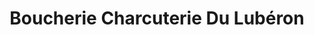 ---
title: "Boucherie Charcuterie Du Lubéron"
url: /merindol/boucherie-charcuterie-du-luberon/
shop: boucherie
---